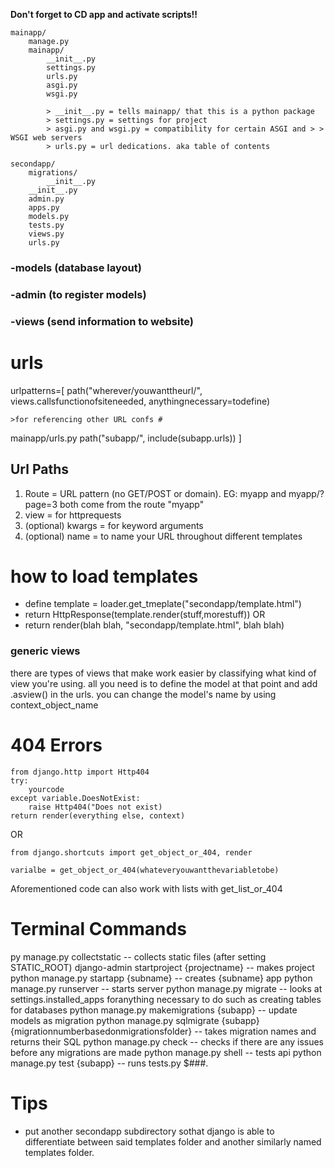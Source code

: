 **Don't forget to CD app and activate scripts!!**

```
mainapp/
    manage.py
    mainapp/
        __init__.py
        settings.py
        urls.py
        asgi.py
        wsgi.py

        > __init__.py = tells mainapp/ that this is a python package
        > settings.py = settings for project
        > asgi.py and wsgi.py = compatibility for certain ASGI and > > WSGI web servers
        > urls.py = url dedications. aka table of contents
```
```
secondapp/
    migrations/
        __init__.py
    __init__.py
    admin.py
    apps.py
    models.py
    tests.py
    views.py
    urls.py
```
### -models (database layout)

### -admin (to register models)


### -views (send information to website)


# urls 
urlpatterns=[
    path("wherever/youwanttheurl/", views.callsfunctionofsiteneeded, anythingnecessary=todefine)
    
    >for referencing other URL confs #
    
mainapp/urls.py
path("subapp/", include(subapp.urls))
]

## Url Paths
1. Route = URL pattern (no GET/POST or domain). EG: myapp and myapp/?page=3 both come from the route "myapp"
2. view = for httprequests
3. (optional) kwargs = for keyword arguments
4. (optional) name = to name your URL throughout different templates


# how to load templates
- define template = loader.get_tmeplate("secondapp/template.html")
- return HttpResponse(template.render(stuff,morestuff))
OR
- return render(blah blah, "secondapp/template.html", blah blah)
### generic views
there are types of views that make work easier by classifying what kind of view you're using. all you need is to define the model at that point and add .asview() in the urls.
you can change the model's name by using context_object_name

# 404 Errors
```
from django.http import Http404
try: 
    yourcode
except variable.DoesNotExist:
    raise Http404("Does not exist)
return render(everything else, context)
```
OR
```
from django.shortcuts import get_object_or_404, render

varialbe = get_object_or_404(whateveryouwantthevariabletobe)
```
Aforementioned code can also work with lists with get_list_or_404
# Terminal Commands
py manage.py collectstatic -- collects static files (after setting STATIC_ROOT)
django-admin startproject {projectname}  -- makes project
python manage.py startapp {subname}  -- creates {subname} app
python manage.py runserver -- starts server
python manage.py migrate -- looks at settings.installed_apps foranything necessary to do such as creating tables for databases
python manage.py makemigrations {subapp} -- update models as migration
python manage.py sqlmigrate {subapp} {migrationnumberbasedonmigrationsfolder} -- takes migration names and returns their SQL
python manage.py check -- checks if there are any issues before any migrations are made
python manage.py shell -- tests api
python manage.py test {subapp} -- runs tests.py $###.

# Tips
- put another secondapp subdirectory sothat django is able to differentiate between said templates folder and another similarly named templates folder.
